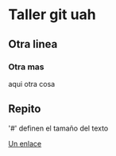 # Taller git uah  
## Otra linea
### Otra mas
aqui otra cosa
## Repito
'#' definen el tamaño del texto

[Un enlace](www.twitter.com)
